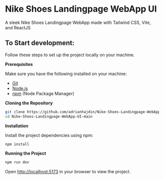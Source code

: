 # Nike Shoes Landingpage WebApp UI

A sleek Nike Shoes Landingpage WebApp made with Tailwind CSS, Vite, and ReactJS

## To Start development:

Follow these steps to set up the project locally on your machine.

**Prerequisites**

Make sure you have the following installed on your machine:

- [Git](https://git-scm.com/)
- [Node.js](https://nodejs.org/en)
- [npm](https://www.npmjs.com/) (Node Package Manager)

**Cloning the Repository**

```bash
git clone https://github.com/adrianhajdin/Nike-Shoes-Landingpage-WebApp-UI.git
cd Nike-Shoes-Landingpage-WebApp-UI-main
```

**Installation**

Install the project dependencies using npm:

```bash
npm install
```


**Running the Project**

```bash
npm run dev
```

Open [http://localhost:5173](http://localhost:5173) in your browser to view the project.

